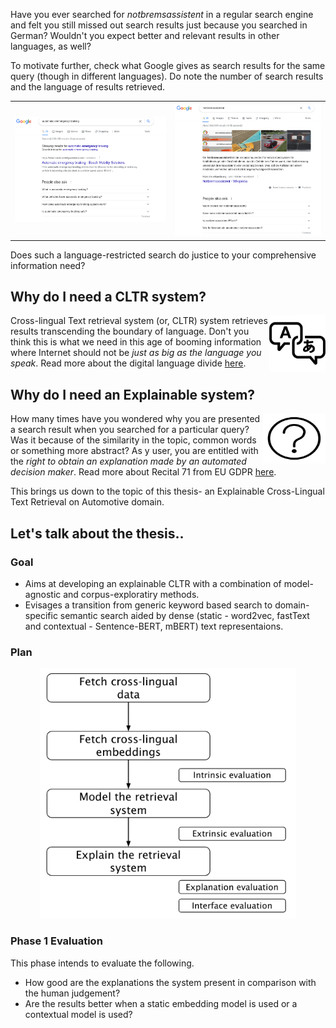 Have you ever searched for *notbremsassistent* in a regular search engine and felt you still missed out search results just because you searched in German? Wouldn't you expect better and relevant results in other languages, as well? 

To motivate further, check what Google gives as search results for the same query (though in different languages). Do note the number of search results and the language of results retrieved. 



<table><tr>
<td> <img src="en_result.png" alt="" style="width: 300;"/> </td>
<td> <img src="de_result.png" alt="" style="width: 300;"/> </td>
</tr></table>

Does such a language-restricted search do justice to your comprehensive information need?

## Why do I need a CLTR system?

<img align="right" width="90" height="90" src="multilingual-icon-9.jpg">

Cross-lingual Text retrieval system (or, CLTR) system retrieves results transcending the boundary of language. Don't you think this is what we need in this age of booming information where Internet should not be *just as big as the language you speak*. Read more about the digital language divide [here](http://labs.theguardian.com/digital-language-divide/). 


## Why do I need an Explainable system?

<img align="right" width="100" height="80" src="explainable.png">

How many times have you wondered why you are presented a search result when you searched for a particular query? Was it because of the similarity in the topic, common words or something more abstract? As y user, you are entitled with the *right to obtain an explanation made by an automated decision maker*. Read more about Recital 71 from EU GDPR [here](https://www.privacy-regulation.eu/en/recital-71-GDPR.htm).

This brings us down to the topic of this thesis- an Explainable Cross-Lingual Text Retrieval on Automotive domain.

## Let's talk about the thesis..

### Goal

- Aims at developing an explainable CLTR with a combination of model-agnostic and corpus-exploratiry methods.
- Evisages a transition from generic keyword based search to domain-specific semantic search aided by dense (static - word2vec, fastText and contextual - Sentence-BERT, mBERT) text representaions.

### Plan 

<p align="center">
  <img height="400" src="plan.png">
</p>

### Phase 1 Evaluation

This phase intends to evaluate the following.
- How good are the explanations the system present in comparison with the human judgement?
- Are the results better when a static embedding model is used or a contextual model is used?
